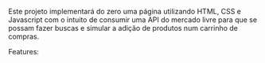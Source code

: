 Este projeto implementará do zero uma página utilizando HTML, CSS e Javascript com o intuito de consumir uma API do mercado livre para que se possam fazer buscas e simular a adição de produtos num carrinho de compras.

Features:
